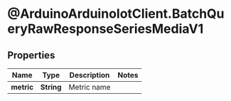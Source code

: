 # @ArduinoArduinoIotClient.BatchQueryRawResponseSeriesMediaV1

## Properties

Name | Type | Description | Notes
------------ | ------------- | ------------- | -------------
**metric** | **String** | Metric name | 


